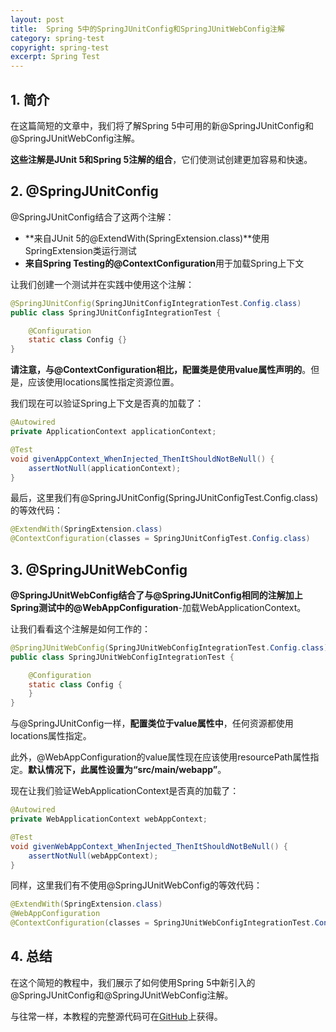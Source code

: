 ```yaml
---
layout: post
title:  Spring 5中的SpringJUnitConfig和SpringJUnitWebConfig注解
category: spring-test
copyright: spring-test
excerpt: Spring Test
---
```


## 1. 简介

在这篇简短的文章中，我们将了解Spring 5中可用的新@SpringJUnitConfig和@SpringJUnitWebConfig注解。

**这些注解是JUnit 5和Spring 5注解的组合**，它们使测试创建更加容易和快速。

## 2. @SpringJUnitConfig

@SpringJUnitConfig结合了这两个注解：

- **来自JUnit 5的@ExtendWith(SpringExtension.class)**使用SpringExtension类运行测试
- **来自Spring Testing的@ContextConfiguration**用于加载Spring上下文

让我们创建一个测试并在实践中使用这个注解：

```java
@SpringJUnitConfig(SpringJUnitConfigIntegrationTest.Config.class)
public class SpringJUnitConfigIntegrationTest {

    @Configuration
    static class Config {}
}
```

**请注意，与@ContextConfiguration相比，配置类是使用value属性声明的**。但是，应该使用locations属性指定资源位置。

我们现在可以验证Spring上下文是否真的加载了：

```java
@Autowired
private ApplicationContext applicationContext;

@Test
void givenAppContext_WhenInjected_ThenItShouldNotBeNull() {
    assertNotNull(applicationContext);
}
```

最后，这里我们有@SpringJUnitConfig(SpringJUnitConfigTest.Config.class)的等效代码：

```java
@ExtendWith(SpringExtension.class)
@ContextConfiguration(classes = SpringJUnitConfigTest.Config.class)
```

## 3. @SpringJUnitWebConfig

**@SpringJUnitWebConfig结合了与@SpringJUnitConfig相同的注解加上Spring测试中的@WebAppConfiguration**-加载WebApplicationContext。

让我们看看这个注解是如何工作的：

```java
@SpringJUnitWebConfig(SpringJUnitWebConfigIntegrationTest.Config.class)
public class SpringJUnitWebConfigIntegrationTest {

    @Configuration
    static class Config {
    }
}
```

与@SpringJUnitConfig一样，**配置类位于value属性中**，任何资源都使用locations属性指定。

此外，@WebAppConfiguration的value属性现在应该使用resourcePath属性指定。**默认情况下，此属性设置为“src/main/webapp”**。

现在让我们验证WebApplicationContext是否真的加载了：

```java
@Autowired
private WebApplicationContext webAppContext;

@Test
void givenWebAppContext_WhenInjected_ThenItShouldNotBeNull() {
    assertNotNull(webAppContext);
}
```

同样，这里我们有不使用@SpringJUnitWebConfig的等效代码：

```java
@ExtendWith(SpringExtension.class)
@WebAppConfiguration
@ContextConfiguration(classes = SpringJUnitWebConfigIntegrationTest.Config.class)
```

## 4. 总结

在这个简短的教程中，我们展示了如何使用Spring 5中新引入的@SpringJUnitConfig和@SpringJUnitWebConfig注解。

与往常一样，本教程的完整源代码可在[GitHub](https://github.com/tuyucheng7/taketoday-tutorial4j/tree/master/software.test/spring-testing-2)上获得。